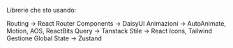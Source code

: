 Librerie che sto usando:

Routing -> React Router
Components -> DaisyUI
Animazioni -> AutoAnimate, Motion, AOS, ReactBits
Query -> Tanstack
Stile -> React Icons, Tailwind
Gestione Global State -> Zustand
